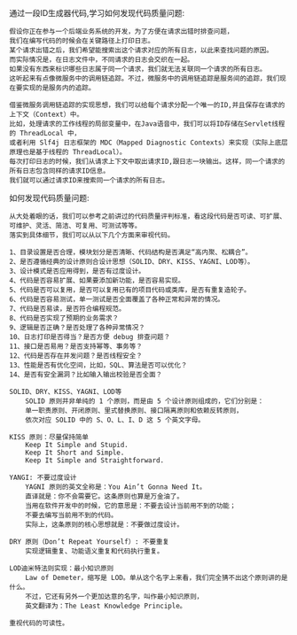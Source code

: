 通过一段ID生成器代码,学习如何发现代码质量问题:

    假设你正在参与一个后端业务系统的开发，为了方便在请求出错时排查问题，
    我们在编写代码的时候会在关键路径上打印日志。
    某个请求出错之后，我们希望能搜索出这个请求对应的所有日志，以此来查找问题的原因。
    而实际情况是，在日志文件中，不同请求的日志会交织在一起。
    如果没有东西来标识哪些日志属于同一个请求，我们就无法关联同一个请求的所有日志。
    这听起来有点像微服务中的调用链追踪。不过，微服务中的调用链追踪是服务间的追踪，我们现在要实现的是服务内的追踪。
    
    借鉴微服务调用链追踪的实现思想，我们可以给每个请求分配一个唯一的ID,并且保存在请求的上下文（Context）中。
    比如，处理请求的工作线程的局部变量中，在Java语音中，我们可以将ID存储在Servlet线程的 ThreadLocal 中，
    或者利用 Slf4j 日志框架的 MDC（Mapped Diagnostic Contexts）来实现（实际上底层原理也是基于线程的 ThreadLocal）。
    每次打印日志的时候，我们从请求上下文中取出请求ID,跟日志一块输出。这样，同一个请求的所有日志包含同样的请求ID信息。
    我们就可以通过请求ID来搜索同一个请求的所有日志。
    

如何发现代码质量问题:
    
    从大处着眼的话，我们可以参考之前讲过的代码质量评判标准，看这段代码是否可读、可扩展、可维护、灵活、简洁、可复用、可测试等等。
    落实到具体细节，我们可以从以下几个方面来审视代码。     

    1、目录设置是否合理，模块划分是否清晰、代码结构是否满足“高内聚、松耦合”。
    2、是否遵循经典的设计原则合设计思想（SOLID、DRY、KISS、YAGNI、LOD等）。
    3、设计模式是否应用得到，是否有过度设计。
    4、代码是否容易扩展、如果要添加新功能，是否容易实现。
    5、代码是否可以复用，是否可以复用已有的项目代码或类库，是否有重复造轮子。
    6、代码是否容易测试，单一测试是否全面覆盖了各种正常和异常的情况。
    7、代码是否易读，是否符合编程规范。
    8、代码是否实现了预期的业务需求？
    9、逻辑是否正确？是否处理了各种异常情况？
    10、日志打印是否得当？是否方便 debug 排查问题？
    11、接口是否易用？是否支持幂等、事务等？
    12、代码是否存在并发问题？是否线程安全？
    13、性能是否有优化空间，比如，SQL、算法是否可以优化？
    14、是否有安全漏洞？比如输入输出校验是否全面？
    
    SOLID、DRY、KISS、YAGNI、LOD等
        SOLID 原则并非单纯的 1 个原则，而是由 5 个设计原则组成的，它们分别是：
        单一职责原则、开闭原则、里式替换原则、接口隔离原则和依赖反转原则，
        依次对应 SOLID 中的 S、O、L、I、D 这 5 个英文字母。
    
    KISS 原则：尽量保持简单
        Keep It Simple and Stupid.
        Keep It Short and Simple.
        Keep It Simple and Straightforward.
    
    YANGI: 不要过度设计
        YAGNI 原则的英文全称是：You Ain’t Gonna Need It。
        直译就是：你不会需要它。这条原则也算是万金油了。
        当用在软件开发中的时候，它的意思是：不要去设计当前用不到的功能；
        不要去编写当前用不到的代码。
        实际上，这条原则的核心思想就是：不要做过度设计。    
    
    DRY 原则（Don’t Repeat Yourself）: 不要重复
        实现逻辑重复、功能语义重复和代码执行重复。

    LOD迪米特法则实现：最小知识原则
        Law of Demeter，缩写是 LOD。单从这个名字上来看，我们完全猜不出这个原则讲的是什么。
        不过，它还有另外一个更加达意的名字，叫作最小知识原则，
        英文翻译为：The Least Knowledge Principle。
        
    重视代码的可读性。
        